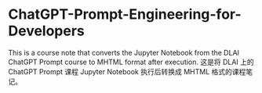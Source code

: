 # ChatGPT-Prompt-Engineering-for-Developers
This is a course note that converts the Jupyter Notebook from the DLAI ChatGPT Prompt course to MHTML format after execution. 这是将 DLAI 上的 ChatGPT Prompt 课程 Jupyter Notebook 执行后转换成 MHTML 格式的课程笔记。
